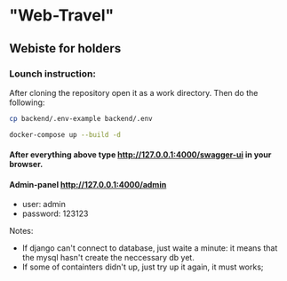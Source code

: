 # "Web-Travel"
## Webiste for holders

### Lounch instruction:
After cloning the repository open it as a work directory. Then do the following:

```bash
cp backend/.env-example backend/.env
```
```bash
docker-compose up --build -d
```

#### After everything above type http://127.0.0.1:4000/swagger-ui in your browser.

#### Admin-panel http://127.0.0.1:4000/admin
- user: admin
- password: 123123

Notes:
- If django can't connect to database, just waite a minute: it means that the mysql hasn't create the neccessary db yet.
- If some of containters didn't up, just try up it again, it must works;
